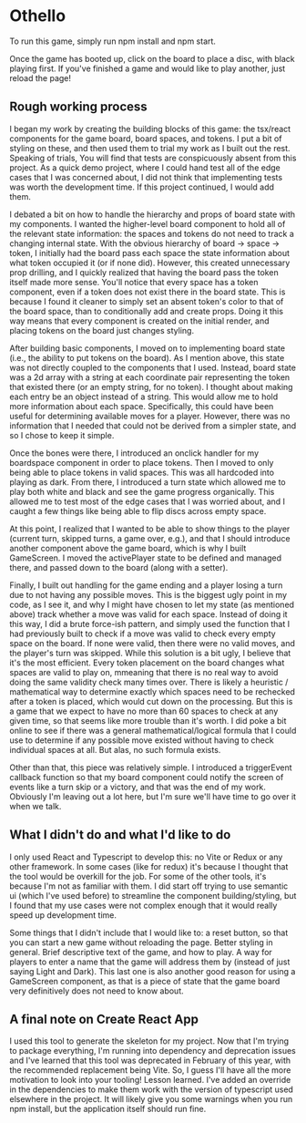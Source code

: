 # Othello

To run this game, simply run npm install and npm start.

Once the game has booted up, click on the board to place a disc, with black playing first. If you've finished a game and would like to play another, just reload the page!

## Rough working process

I began my work by creating the building blocks of this game: the tsx/react components for the game board, board spaces, and tokens. I put a bit of styling on these, and then used them to trial my work as I built out the rest. Speaking of trials, You will find that tests are conspicuously absent from this project. As a quick demo project, where I could hand test all of the edge cases that I was concerned about, I did not think that implementing tests was worth the development time. If this project continued, I would add them.

I debated a bit on how to handle the hierarchy and props of board state with my components. I wanted the higher-level board component to hold all of the relevant state information: the spaces and tokens do not need to track a changing internal state. With the obvious hierarchy of board -> space -> token, I initially had the board pass each space the state information about what token occupied it (or if none did). However, this created unnecessary prop drilling, and I quickly realized that having the board pass the token itself made more sense. You'll notice that every space has a token component, even if a token does not exist there in the board state. This is because I found it cleaner to simply set an absent token's color to that of the board space, than to conditionally add and create props. Doing it this way means that every component is created on the initial render, and placing tokens on the board just changes styling.

After building basic components, I moved on to implementing board state (i.e., the ability to put tokens on the board). As I mention above, this state was not directly coupled to the components that I used. Instead, board state was a 2d array with a string at each coordinate pair representing the token that existed there (or an empty string, for no token). I thought about making each entry be an object instead of a string. This would allow me to hold more information about each space. Specifically, this could have been useful for determining available moves for a player. However, there was no information that I needed that could not be derived from a simpler state, and so I chose to keep it simple.

Once the bones were there, I introduced an onclick handler for my boardspace component in order to place tokens. Then I moved to only being able to place tokens in valid spaces. This was all hardcoded into playing as dark. From there, I introduced a turn state which allowed me to play both white and black and see the game progress organically. This allowed me to test most of the edge cases that I was worried about, and I caught a few things like being able to flip discs across empty space.

At this point, I realized that I wanted to be able to show things to the player (current turn, skipped turns, a game over, e.g.), and that I should introduce another component above the game board, which is why I built GameScreen. I moved the activePlayer state to be defined and managed there, and passed down to the board (along with a setter).

Finally, I built out handling for the game ending and a player losing a turn due to not having any possible moves. This is the biggest ugly point in my code, as I see it, and why I might have chosen to let my state (as mentioned above) track whether a move was valid for each space. Instead of doing it this way, I did a brute force-ish pattern, and simply used the function that I had previously built to check if a move was valid to check every empty space on the board. If none were valid, then there were no valid moves, and the player's turn was skipped. While this solution is a bit ugly, I believe that it's the most efficient. Every token placement on the board changes what spaces are valid to play on, mmeaning that there is no real way to avoid doing the same validity check many times over. There is likely a heuristic / mathematical way to determine exactly which spaces need to be rechecked after a token is placed, which would cut down on the processing. But this is a game that we expect to have no more than 60 spaces to check at any given time, so that seems like more trouble than it's worth. I did poke a bit online to see if there was a general mathematical/logical formula that I could use to determine if any possible move existed without having to check individual spaces at all. But alas, no such formula exists.

Other than that, this piece was relatively simple. I introduced a triggerEvent callback function so that my board component could notify the screen of events like a turn skip or a victory, and that was the end of my work. Obviously I'm leaving out a lot here, but I'm sure we'll have time to go over it when we talk.

## What I didn't do and what I'd like to do

I only used React and Typescript to develop this: no Vite or Redux or any other framework. In some cases (like for redux) it's because I thought that the tool would be overkill for the job. For some of the other tools, it's because I'm not as familiar with them. I did start off trying to use semantic ui (which I've used before) to streamline the component building/styling, but I found that my use cases were not complex enough that it would really speed up development time.

Some things that I didn't include that I would like to: a reset button, so that you can start a new game without reloading the page. Better styling in general. Brief descriptive text of the game, and how to play. A way for players to enter a name that the game will address them by (instead of just saying Light and Dark). This last one is also another good reason for using a GameScreen component, as that is a piece of state that the game board very definitively does not need to know about.

## A final note on Create React App

I used this tool to generate the skeleton for my project. Now that I'm trying to package everything, I'm running into dependency and deprecation issues and I've learned that this tool was deprecated in February of this year, with the recommended replacement being Vite. So, I guess I'll have all the more motivation to look into your tooling! Lesson learned. I've added an override in the dependencies to make them work with the version of typescript used elsewhere in the project. It will likely give you some warnings when you run npm install, but the application itself should run fine.

